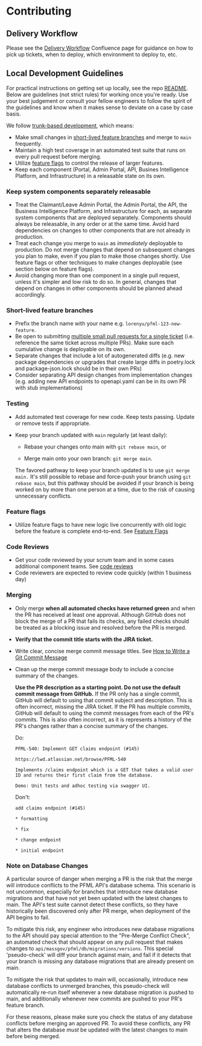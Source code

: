 # Contributing

## Delivery Workflow

Please see the [Delivery Workflow](https://lwd.atlassian.net/wiki/spaces/DD/pages/306577409/Delivery+Workflow)
Confluence page for guidance on how to pick up tickets, when to deploy, which environment to deploy to, etc.

## Local Development Guidelines

For practical instructions on getting set up locally, see the repo [README](../README.md).
Below are guidelines (not strict rules) for working once you're ready. Use your best judgement or consult your fellow engineers to follow the spirit of the guidelines and know when it makes sense to deviate on a case by case basis.

We follow [trunk-based development](https://trunkbaseddevelopment.com/), which means:

- Make small changes in [short-lived feature branches](https://trunkbaseddevelopment.com/short-lived-feature-branches/) and merge to `main` frequently.
- Maintain a high test coverage in an automated test suite that runs on every pull request before merging.
- Utilize [feature flags](https://trunkbaseddevelopment.com/feature-flags/) to control the release of larger features.
- Keep each component (Portal, Admin Portal, API, Busines Intelligence Platform, and Infrastructure) in a releasable state on its own.

### Keep system components separately releasable

- Treat the Claimant/Leave Admin Portal, the Admin Portal, the API, the Business Intelligence Platform, and Infrastructure for each, as separate system components that are deployed separately. Components should always be releasable, in any order or at the same time. Avoid hard dependencies on changes to other components that are not already in production.
- Treat each change you merge to `main` as _immediately_ deployable to production. Do not merge changes that depend on subsequent changes you plan to make, even if you plan to make those changes shortly. Use feature flags or other techniques to make changes deployable (see section below on feature flags).
- Avoid changing more than one component in a single pull request, unless it's simpler and low risk to do so. In general, changes that depend on changes in other components should be planned ahead accordingly.

### Short-lived feature branches

- Prefix the branch name with your name e.g. `lorenyu/pfml-123-new-feature`.
- Be open to submitting [multiple small pull requests for a single ticket](https://trunkbaseddevelopment.com/short-lived-feature-branches/#pitfalls) (i.e. reference the same ticket across multiple PRs). Make sure each cumulative change is deployable on its own.
- Separate changes that include a lot of autogenerated diffs (e.g. new package dependencies or upgrades that create large diffs in poetry.lock and package-json.lock should be in their own PRs)
- Consider separating API design changes from implementation changes (e.g. adding new API endpoints to openapi.yaml can be in its own PR with stub implementations)

### Testing

- Add automated test coverage for new code​. Keep tests passing. Update or remove tests if appropriate.
- Keep your branch updated with `main` regularly (at least daily):

    - Rebase your changes onto main with `git rebase main`, or

    - Merge main onto your own branch: `git merge main`.
  
    The favored pathway to keep your branch updated is to use `git merge main.`
    It's still possible to rebase and force-push your branch using `git rebase main`, but this pathway should be avoided
    if your branch is being worked on by more than one person at a time, due to the risk of causing unnecessary conflicts.

### Feature flags

- Utilize feature flags to have new logic live concurrently with old logic before the feature is complete end-to-end. See [Feature Flags](./portal/feature-flags.md)

### Code Reviews

- Get your code reviewed by your scrum team and in some cases additional component teams. See [code reviews](./code-reviews.md)
- Code reviewers are expected to review code quickly (within 1 business day)

### Merging

- Only merge **when all automated checks have returned green** and when the PR has received at least one approval.
  Although GitHub does not block the merge of a PR that fails its checks, any failed checks
  should be treated as a blocking issue and resolved before the PR is merged.
- **Verify that the commit title starts with the JIRA ticket.**
- Write clear, concise merge commit message titles. See [How to Write a Git Commit Message](https://chris.beams.io/posts/git-commit/#seven-rules)
- Clean up the merge commit message body to include a concise summary of the changes.

  **Use the PR description as a starting point. Do not use the default commit message from GitHub.**
  If the PR only has a single commit, GitHub will default to using that commit subject and description.
  This is often incorrect, missing the JIRA ticket.
  If the PR has multiple commits, GitHub will default to using the commit messages from each of the PR's commits.
  This is also often incorrect, as it is represents a history of the PR's changes rather than a concise summary of the changes.

  Do:

      PFML-540: Implement GET claims endpoint (#145)

      https://lwd.atlassian.net/browse/PFML-540

      Implements /claims endpoint which is a GET that takes a valid user ID and returns their first claim from the database.

      Demo: Unit tests and adhoc testing via swagger UI.
    
  Don't:

      add claims endpoint (#145)
    
      * formatting
    
      * fix
    
      * change endpoint
    
      * initial endpoint

### Note on Database Changes

A particular source of danger when merging a PR is the risk that the merge will introduce conflicts
to the PFML API's database schema. This scenario is not uncommon, especially for branches that
introduce new database migrations and that have not yet been updated with the latest changes to main.
The API's test suite cannot detect these conflicts, so they have historically been discovered
only after PR merge, when deployment of the API begins to fail.

To mitigate this risk, any engineer who introduces new database migrations to the API should pay special attention to the
"Pre-Merge Conflict Check", an automated check that should appear on any pull request that makes changes to `api/massgov/pfml/db/migrations/versions`.
This special 'pseudo-check' will diff your branch against main, and fail if it detects that your branch is missing any
database migrations that are already present on main.

To mitigate the risk that updates to main will, occasionally, introduce new database conflicts to unmerged branches,
this pseudo-check will automatically re-run itself whenever a new database migration is pushed to main,
and additionally whenever new commits are pushed to your PR's feature branch.

For these reasons, please make sure you check the status of any database conflicts before merging an approved PR.
To avoid these conflicts, any PR that alters the database _must_ be updated with the latest changes to main before being merged.
